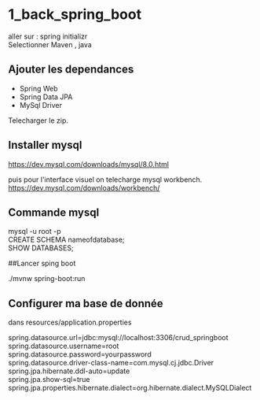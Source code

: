 # 1_back_spring_boot

aller sur : spring initializr <br>
Selectionner Maven , java 

## Ajouter les dependances

- Spring Web
- Spring Data JPA
- MySql Driver

Telecharger le zip. 

## Installer mysql

https://dev.mysql.com/downloads/mysql/8.0.html

puis pour l'interface visuel on telecharge mysql workbench. <br>
https://dev.mysql.com/downloads/workbench/

## Commande mysql

mysql -u root -p <br>
CREATE SCHEMA nameofdatabase; <br>
SHOW DATABASES; <br>


##Lancer sping boot <br>

./mvnw spring-boot:run <br>

## Configurer ma base de donnée

dans resources/application.properties  <br>

spring.datasource.url=jdbc:mysql://localhost:3306/crud_springboot <br>
spring.datasource.username=root <br>
spring.datasource.password=yourpassword <br>
spring.datasource.driver-class-name=com.mysql.cj.jdbc.Driver <br>
spring.jpa.hibernate.ddl-auto=update <br>
spring.jpa.show-sql=true <br>
spring.jpa.properties.hibernate.dialect=org.hibernate.dialect.MySQLDialect <br>

